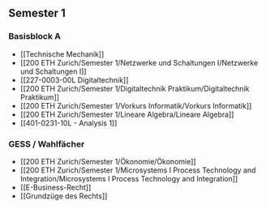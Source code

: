 ## Semester 1
### Basisblock A
- [[Technische Mechanik]]
- [[200 ETH Zurich/Semester 1/Netzwerke und Schaltungen I/Netzwerke und Schaltungen I]]
- [[227-0003-00L Digitaltechnik]]
- [[200 ETH Zurich/Semester 1/Digitaltechnik Praktikum/Digitaltechnik Praktikum]]
- [[200 ETH Zurich/Semester 1/Vorkurs Informatik/Vorkurs Informatik]]
- [[200 ETH Zurich/Semester 1/Lineare Algebra/Lineare Algebra]]
- [[401-0231-10L - Analysis 1]]
### GESS / Wahlfächer
- [[200 ETH Zurich/Semester 1/Ökonomie/Ökonomie]]
- [[200 ETH Zurich/Semester 1/Microsystems I Process Technology and Integration/Microsystems I Process Technology and Integration]]
- [[E-Business-Recht]]
- [[Grundzüge des Rechts]]
